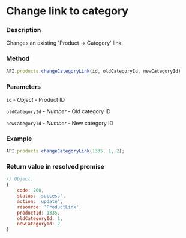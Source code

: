 # Change link to category

### Description

Changes an existing 'Product -> Category' link.

### Method

```js
API.products.changeCategoryLink(id, oldCategoryId, newCategoryId)
```

### Parameters

`id` - *Object* - Product ID

`oldCategoryId` - *Number* - Old category ID

`newCategoryId` - *Number* - New category ID

### Example

```js
API.products.changeCategoryLink(1335, 1, 2);
```

### Return value in resolved promise

```js
// Object.
{
	code: 200,
	status: 'success',
	action: 'update',
	resource: 'ProductLink',
	productId: 1335,
	oldCategoryId: 1,
	newCategoryId: 2
}

```
